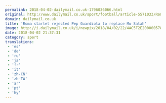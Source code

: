 ```yaml
---
permalink: 2018-04-02-dailymail.co.uk-1796036066.html
original: http://www.dailymail.co.uk/sport/football/article-5571033/Roma-starlet-rejected-Pep-Guardiola-wanted-replace-Mohamed-Salah.html?ITO=1490&ns_mchannel=rss&ns_campaign=1490
domain: dailymail.co.uk
title: 'Roma starlet rejected Pep Guardiola to replace Mo Salah'
image: http://i.dailymail.co.uk/i/newpix/2018/04/02/22/4AC5F2E200000578-0-image-a-11_1522703456160.jpg
date: 2018-04-02 21:37:31
category: sport
translations: 
 - 'es'
 - 'de'
 - 'ru'
 - 'ja'
 - 'fr'
 - 'it'
 - 'zh-CN'
 - 'zh-TW'
 - 'ar'
 - 'pt'
 - 'hy'
---
```


